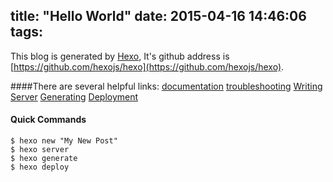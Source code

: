 title: "Hello World"
date: 2015-04-16 14:46:06
tags:
---
This blog is generated by [Hexo](http://hexo.io/), It's github address is [https://github.com/hexojs/hexo](https://github.com/hexojs/hexo). 

####There are several helpful links: 
[documentation](http://hexo.io/docs/)
[troubleshooting](http://hexo.io/docs/troubleshooting.html) 
[Writing](http://hexo.io/docs/writing.html)
[Server](http://hexo.io/docs/server.html)
[Generating](http://hexo.io/docs/generating.html)
[Deployment](http://hexo.io/docs/deployment.html)


#### Quick Commands
```
$ hexo new "My New Post"
$ hexo server
$ hexo generate
$ hexo deploy
```
